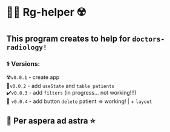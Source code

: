 # 👨‍⚕️ Rg-helper ☢️  

## This program creates to help for `doctors-radiology!`


### ⚕ Versions:   
☢️`v0.0.1` - create app  
🦷`v0.0.2` - add `useState` and `table patients`  
✔️`v0.0.3` - add `filters` (in progress... not working!!!)  
🎎 `v0.0.4` - add button `delete` patient => working!  |  + `layout`  



## 🌠 Per aspera ad astra ⭐ 



